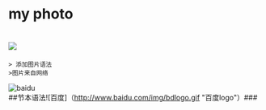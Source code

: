 # my photo
![](http://b50.photo.store.qq.com/psu?/164d5867-5ced-4145-8bcb-d811efc5d3ad/k*ny2FGtUnuOWV4j.3GIIEFsnTlpwNz.Q355f2zs*pc!/b/YQc7mCJIfAAAYrGf2R0psgAAbxAZaCRfHwAA&a=58&b=50&o=61&bo=ngK.ASADFQIBBTU!&rf=viewer_4)
======
	> 添加图片语法
	>图片来自网络
![baidu](http://www.baidu.com/img/bdlogo.gif "百度logo")  
##节本语法![百度]（http://www.baidu.com/img/bdlogo.gif "百度logo"）###  	
